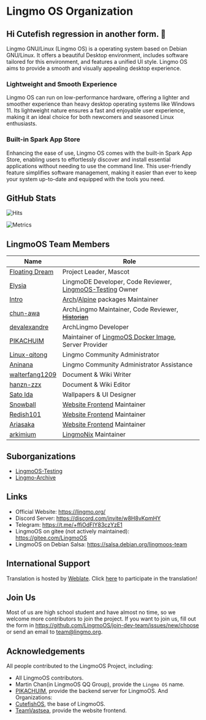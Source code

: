 # Lingmo OS Organization

## Hi Cutefish regression in another form. 👋
Lingmo GNU/Linux (Lingmo OS) is a operating system based on Debian GNU/Linux. It offers a beautiful Desktop environment, includes software tailored for this environment, and features a unified UI style. Lingmo OS aims to provide a smooth and visually appealing desktop experience.

### Lightweight and Smooth Experience
Lingmo OS can run on low-performance hardware, offering a lighter and smoother experience than heavy desktop operating systems like Windows 11. Its lightweight nature ensures a fast and enjoyable user experience, making it an ideal choice for both newcomers and seasoned Linux enthusiasts.

### Built-in Spark App Store
Enhancing the ease of use, Lingmo OS comes with the built-in Spark App Store, enabling users to effortlessly discover and install essential applications without needing to use the command line. This user-friendly feature simplifies software management, making it easier than ever to keep your system up-to-date and equipped with the tools you need.

## GitHub Stats
![Hits](https://hits.seeyoufarm.com/api/count/incr/badge.svg?url=https%3A%2F%2Fgithub.com%2FLingmoOS&count_bg=%2379C83D&title_bg=%23555555&icon=&icon_color=%23E7E7E7&title=hits&edge_flat=false)

![Metrics](https://lingmoos.github.io/lingmo-metrics/metrics.svg)

## LingmoOS Team Members
**Name**|**Role**
--------|--------
[Floating Dream](https://github.com/lingmo-dream)|Project Leader, Mascot
[Elysia](https://github.com/ganyuanzhen)|LingmoDE Developer, Code Reviewer, [LingmoOS-Testing](https://github.com/LingmoOS-Testing) Owner
[Intro](https://github.com/Intro-iu)|[Arch](https://github.com/LingmoOS-Testing/lingmo-arch-pkgbuilder)/[Alpine](https://github.com/LingmoOS-Testing/lingmo-alpine-apkbuilder) packages Maintainer
[chun-awa](https://github.com/chun-awa)|ArchLingmo Maintainer, Code Reviewer, ~~[Historian](https://github.com/LingmoOS/lingmo-history)~~
[devalexandre](https://github.com/devalexandre)|ArchLingmo Developer
[PIKACHUIM](https://github.com/PIKACHUIM)|Maintainer of [LingmoOS Docker Image](https://github.com/PIKACHUIM/DockerFiles/blob/main/Dockers/Debian/Desktop/Lingmo), Server Provider
[Linux-qitong](https://github.com/linux-qitong)|Lingmo Community Administrator
[Aninana](https://github.com/Aninana)|Lingmo Community Administrator Assistance
[walterfang1209](https://github.com/walterfang1209)|Document & Wiki Writer
[hanzn-zzx](https://github.com/hanzn-zzx)|Document & Wiki Editor
[Sato Ida](https://github.com/Sato-Ida)|Wallpapers & UI Designer
[Snowball](https://github.com/SnowballXueQiu)|[Website Frontend](https://github.com/TeamVastsea/lingmoos-frontend) Maintainer
[Redish101](https://github.com/Redish101)|[Website Frontend](https://github.com/TeamVastsea/lingmoos-frontend) Maintainer
[Ariasaka](https://github.com/LYXOfficial)|[Website Frontend](https://github.com/TeamVastsea/lingmoos-frontend) Maintainer
[arkimium](https://github.com/arkimium)|[LingmoNix](https://github.com/LingmoOS-Testing/lingmo-nix) Maintainer

## Suborganizations
- [LingmoOS-Testing](https://github.com/LingmoOS-Testing)
- [Lingmo-Archive](https://github.com/Lingmo-Archive)

## Links
- Official Website: <https://lingmo.org/>
- Discord Server: <https://discord.com/invite/w8H8vKpmHY>
- Telegram: <https://t.me/+ffiOdFIY83czYzE1>
- LingmoOS on gitee (not actively maintained): <https://gitee.com/LingmoOS>
- LingmoOS on Debian Salsa: <https://salsa.debian.org/lingmoos-team>

## International Support

Translation is hosted by [Weblate](https://hosted.weblate.org/). Click [here](https://hosted.weblate.org/projects/lingmoos/) to participate in the translation!

## Join Us
Most of us are high school student and have almost no time, so we welcome more contributors to join the project.
If you want to join us, fill out the form in <https://github.com/LingmoOS/join-dev-team/issues/new/choose> or send an email to <team@lingmo.org>.

## Acknowledgements
All people contributed to the LingmoOS Project, including:
- All LingmoOS contributors.
- Martin Chan(in LingmoOS QQ Group), provide the `Lingmo OS` name.
- [PIKACHUIM](https://github.com/PIKACHUIM), provide the backend server for LingmoOS.
And Organizations:
- [CutefishOS](https://github.com/cutefishos), the base of LingmoOS.
- [TeamVastsea](https://github.com/TeamVastsea), provide the website frontend.
